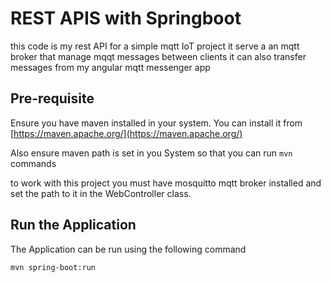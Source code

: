 # REST APIS with Springboot

this code is my rest API for a simple mqtt IoT project
it serve a an mqtt broker that manage mqqt messages between clients 
it can also transfer messages from my angular mqtt messenger app

## Pre-requisite

Ensure you have maven installed in your system. You can install it from [https://maven.apache.org/](https://maven.apache.org/)

Also ensure maven path is set in you System so that you can run `mvn` commands

to work with this project you must have mosquitto mqtt broker installed and set
the path to it in the WebController class.


## Run the Application

The Application can be run using the following command 

```bash
mvn spring-boot:run
```

